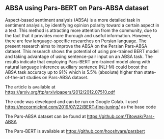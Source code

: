## ABSA using Pars-BERT on Pars-ABSA dataset
Aspect-based sentiment analysis (ABSA) is a more detailed task in sentiment analysis, by identifying opinion polarity toward a certain aspect in a text. This method is attracting more attention from the community, due to the fact that it provides more thorough and useful information. However, there are few language-specific researches on Persian language. The present research aims to improve the ABSA on the Persian Pars-ABSA dataset. This research shows the potential of using pre-trained BERT model and taking advantage of using sentence-pair input on an ABSA task. The results indicate that employing Pars-BERT pre-trained model along with natural language inference auxiliary sentence (NLI-M) could boost the ABSA task accuracy up to 91% which is 5.5% (absolute) higher than state-of-the-art studies on Pars-ABSA dataset.

The article is available at https://arxiv.org/ftp/arxiv/papers/2012/2012.07510.pdf


The code was developed and can be run on Google Colab. I used https://mccormickml.com/2019/07/22/BERT-fine-tuning/ as the base code


The Pars-ABSA dataset can be found at https://github.com/Titowak/Pars-ABSA


The Pars-BERT is available at https://github.com/hooshvare/parsbert

